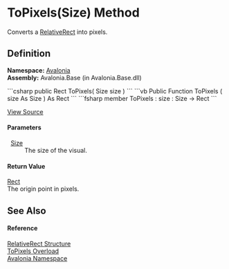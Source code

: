 # ToPixels(Size) Method


Converts a <a href="T_Avalonia_RelativeRect">RelativeRect</a> into pixels.



## Definition
**Namespace:** <a href="N_Avalonia">Avalonia</a>  
**Assembly:** Avalonia.Base (in Avalonia.Base.dll)

<Tabs groupId="api-code-preview">
<TabItem value="csharp" label="C#">
```csharp
public Rect ToPixels(
	Size size
)
```
</TabItem>
<TabItem value="vb" label="VB">
```vb
Public Function ToPixels ( 
	size As Size
) As Rect
```
</TabItem>
<TabItem value="fsharp" label="F#">
```fsharp
member ToPixels : 
        size : Size -> Rect 
```
</TabItem>
</Tabs>



<a href="https://github.com/AvaloniaUI/Avalonia/tree/master/src/Avalonia.Base/RelativeRect.cs#L147" title="View the source code">View Source</a>



#### Parameters
<dl><dt>  <a href="T_Avalonia_Size">Size</a></dt><dd>The size of the visual.</dd></dl>

#### Return Value
<a href="T_Avalonia_Rect">Rect</a>  
The origin point in pixels.

## See Also


#### Reference
<a href="T_Avalonia_RelativeRect">RelativeRect Structure</a>  
<a href="Overload_Avalonia_RelativeRect_ToPixels">ToPixels Overload</a>  
<a href="N_Avalonia">Avalonia Namespace</a>  

